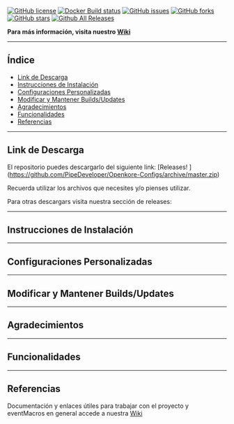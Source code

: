 [![GitHub license](https://img.shields.io/github/license/PipeDeveloper/Openkore-Configs.svg)](https://github.com/blob/PipeDeveloper/Openkore-Configs/master/LICENSE)
[![Docker Build status](https://img.shields.io/docker/build/PipeDeveloper/Openkore-Configs.svg)](https://hub.docker.com/r/PipeDeveloper/Openkore-Configs/)
[![GitHub issues](https://img.shields.io/github/issues/PipeDeveloper/Openkore-Configs.svg)](https://github.com/PipeDeveloper/Openkore-Configs/issues)
[![GitHub forks](https://img.shields.io/github/forks/PipeDeveloper/Openkore-Configs.svg)](https://github.com/PipeDeveloper/Openkore-Configs/network)
[![GitHub stars](https://img.shields.io/github/stars/PipeDeveloper/Openkore-Configs.svg)](https://github.com/PipeDeveloper/Openkore-Configs/stargazers)
[![Github All Releases](https://img.shields.io/github/downloads/PipeDeveloper/Openkore-Configs/total.svg)](https://github.com/PipeDeveloper/Openkore-Configs/github.com/releases)

**Para más información, visita nuestro [Wiki](https://github.com/PipeDeveloper/Openkore-Configs/wiki)**

---

## Índice

- [Link de Descarga](#link-de-descarga)
- [Instrucciones de Instalación](#instrucciones-de-instalación)
- [Configuraciones Personalizadas](#configuraciones-personalizadas)
- [Modificar y Mantener Builds/Updates](#modificar-y-mantener-buildsupdates)
- [Agradecimientos](#agradecimientos)
- [Funcionalidades](#funcionalidades)
- [Referencias](#referencias)

---
## Link de Descarga

El repositorio puedes descargarlo del siguiente link: [Releases! [](https://github.com/PipeDeveloper/PipeDeveloper.github.io/blob/master/assets/css/icon-download.png?raw=true)] (https://github.com/PipeDeveloper/Openkore-Configs/archive/master.zip)

Recuerda utilizar los archivos que necesites y/o pienses utilizar.

Para otras descargars visita nuestra sección de releases: 

---
## Instrucciones de Instalación

---
## Configuraciones Personalizadas

---
## Modificar y Mantener Builds/Updates

---
## Agradecimientos

---
## Funcionalidades

---
## Referencias
Documentación y enlaces útiles para trabajar con el proyecto y eventMacros en general accede a nuestra [Wiki](https://github.com/PipeDeveloper/Openkore-Configs/wiki)
